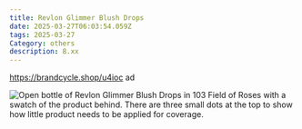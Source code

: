 ```yaml
---
title: Revlon Glimmer Blush Drops
date: 2025-03-27T06:03:54.059Z
tags: 2025-03-27
Category: others
description: 8.xx
---
```

https://brandcycle.shop/u4ioc  ad <!--StartFragment-->

![Open bottle of Revlon Glimmer Blush Drops in 103 Field of Roses with a swatch of the product behind. There are three small dots at the top to show how little product needs to be applied for coverage.](https://target.scene7.com/is/image/Target/GUEST_091637ef-6322-4806-a440-bc98f6041ba1?wid=475&hei=475&qlt=80&fmt=webp)

<!--EndFragment-->